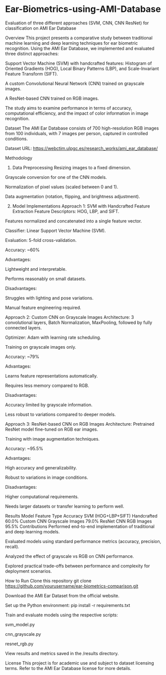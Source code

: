 # Ear-Biometrics-using-AMI-Database
Evaluation of three different approaches (SVM, CNN, CNN ResNet) for classification on AMI Ear Database

Overview
This project presents a comparative study between traditional machine learning and deep learning techniques for ear biometric recognition. Using the AMI Ear Database, we implemented and evaluated three distinct approaches:

Support Vector Machine (SVM) with handcrafted features: Histogram of Oriented Gradients (HOG), Local Binary Patterns (LBP), and Scale-Invariant Feature Transform (SIFT).

A custom Convolutional Neural Network (CNN) trained on grayscale images.

A ResNet-based CNN trained on RGB images.

The study aims to examine performance in terms of accuracy, computational efficiency, and the impact of color information in image recognition.

Dataset
The AMI Ear Database consists of 700 high-resolution RGB images from 100 individuals, with 7 images per person, captured in controlled conditions.

Dataset URL:
https://webctim.ulpgc.es/research_works/ami_ear_database/

Methodology
1. Data Preprocessing
Resizing images to a fixed dimension.

Grayscale conversion for one of the CNN models.

Normalization of pixel values (scaled between 0 and 1).

Data augmentation (rotation, flipping, and brightness adjustment).

2. Model Implementations
Approach 1: SVM with Handcrafted Feature Extraction
Feature Descriptors: HOG, LBP, and SIFT.

Features normalized and concatenated into a single feature vector.

Classifier: Linear Support Vector Machine (SVM).

Evaluation: 5-fold cross-validation.

Accuracy: ~60%

Advantages:

Lightweight and interpretable.

Performs reasonably on small datasets.

Disadvantages:

Struggles with lighting and pose variations.

Manual feature engineering required.

Approach 2: Custom CNN on Grayscale Images
Architecture: 3 convolutional layers, Batch Normalization, MaxPooling, followed by fully connected layers.

Optimizer: Adam with learning rate scheduling.

Training on grayscale images only.

Accuracy: ~79%

Advantages:

Learns feature representations automatically.

Requires less memory compared to RGB.

Disadvantages:

Accuracy limited by grayscale information.

Less robust to variations compared to deeper models.

Approach 3: ResNet-based CNN on RGB Images
Architecture: Pretrained ResNet model fine-tuned on RGB ear images.

Training with image augmentation techniques.

Accuracy: ~95.5%

Advantages:

High accuracy and generalizability.

Robust to variations in image conditions.

Disadvantages:

Higher computational requirements.

Needs larger datasets or transfer learning to perform well.

Results
Model	Feature Type	Accuracy
SVM (HOG+LBP+SIFT)	Handcrafted	60.0%
Custom CNN	Grayscale Images	79.0%
ResNet CNN	RGB Images	95.5%
Contributions
Performed end-to-end implementation of traditional and deep learning models.

Evaluated models using standard performance metrics (accuracy, precision, recall).

Analyzed the effect of grayscale vs RGB on CNN performance.

Explored practical trade-offs between performance and complexity for deployment scenarios.

How to Run
Clone this repository
git clone https://github.com/yourusername/ear-biometrics-comparison.git

Download the AMI Ear Dataset from the official website.

Set up the Python environment:
pip install -r requirements.txt

Train and evaluate models using the respective scripts:

svm_model.py

cnn_grayscale.py

resnet_rgb.py

View results and metrics saved in the /results directory.

License
This project is for academic use and subject to dataset licensing terms. Refer to the AMI Ear Database license for more details.
